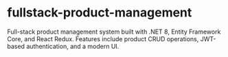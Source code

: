 # fullstack-product-management
Full-stack product management system built with .NET 8, Entity Framework Core, and React Redux. Features include product CRUD operations, JWT-based authentication, and a modern UI.
